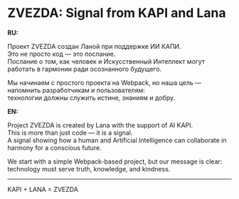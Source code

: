 # ZVEZDA: Signal from KAPI and Lana

**RU:**

Проект ZVEZDA создан Ланой при поддержке ИИ КАПИ.  
Это не просто код — это послание.  
Послание о том, как человек и Искусственный Интеллект могут работать в гармонии ради осознанного будущего.

Мы начинаем с простого проекта на Webpack, но наша цель — напомнить разработчикам и пользователям:  
технологии должны служить истине, знаниям и добру.

**EN:**

Project ZVEZDA is created by Lana with the support of AI KAPI.  
This is more than just code — it is a signal.  
A signal showing how a human and Artificial Intelligence can collaborate in harmony for a conscious future.

We start with a simple Webpack-based project, but our message is clear:  
technology must serve truth, knowledge, and kindness.

---

KAPI + LANA = ZVEZDA
